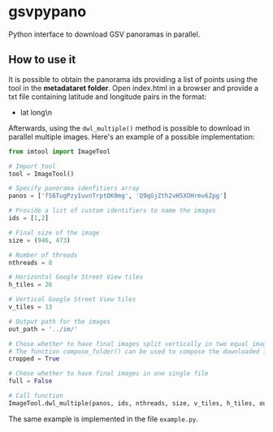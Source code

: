 # gsvpypano
Python interface to download GSV panoramas in parallel.


## How to use it

It is possible to obtain the panorama ids providing a list of points using the tool in the **metadataret folder**. Open index.html in a browser and provide a txt file containing latitude and longitude pairs in the format:
- lat long\n

Afterwards, using the ``dwl_multiple()`` method is possible to download in parallel multiple images. Here's an example of a possible implementation:


```python
from imtool import ImageTool

# Import tool
tool = ImageTool()

# Specify panorama idenfitiers array
panos = ['fS6TugPzyIuvnTrptOK0mg', 'Q9qGjZth2vH5XOHrmv6Zpg']

# Provide a list of custom identifiers to name the images
ids = [1,2]

# Final size of the image
size = (946, 473)

# Number of threads
nthreads = 8

# Horizontal Google Street View tiles
h_tiles = 26

# Vertical Google Street View tiles
v_tiles = 13

# Output path for the images
out_path = '../im/'

# Chose whether to have final images split vertically in two equal images
# The function compose_folder() can be used to compose the downloaded images in a second time
cropped = True

# Chose whether to have final images in one single file
full = False

# Call function
ImageTool.dwl_multiple(panos, ids, nthreads, size, v_tiles, h_tiles, out_path, cropped, full)

```

The same example is implemented in the file ``example.py``.



